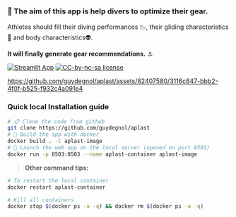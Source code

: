 ### 🤿 The aim of this app is help divers to optimize their gear.
Athletes should fill their diving performances 📉, their gliding characteristics 🐬 and body characteristics👽.

**It will finally generate gear recommendations.** ⚓ 

[![Streamlit App](https://static.streamlit.io/badges/streamlit_badge_black_white.svg)](https://aplast.streamlit.app/) 
[![CC-by-nc-sa license](https://badgen.net/badge/icon/CC%20by-nc-sa?label=Licence)](https://creativecommons.org/licenses/by-nc-sa/4.0)


https://github.com/guydegnol/aplast/assets/82407580/3116c847-bbb2-4f0f-b525-f932c4a091e4


### Quick local Installation guide

```bash
# 📋 Clone the code from github
git clone https://github.com/guydegnol/aplast
# 🐋 Build the app with docker
docker build . -t aplast-image
# 🤿 Launch the web app on the local server (opened on port 8503)
docker run -p 8503:8503 --name aplast-container aplast-image
```

>**Other command tips:**
```bash
# To restart the local container
docker restart aplast-container

# Kill all containers
docker stop $(docker ps -a -q) && docker rm $(docker ps -a -q)
```



